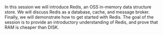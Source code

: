 In this session we will introduce Redis, an OSS in-memory data structure store.
We will discuss Redis as a database, cache, and message broker.
Finally, we will demonstrate how to get started with Redis.
The goal of the session is to provide an introductory understanding of Redis,
and prove that RAM is cheaper than DISK.
